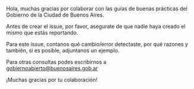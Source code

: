 Hola, muchas gracias por colaborar con las guías de buenas prácticas del Gobierno de la Ciudad de Buenos Aires.

Antes de crear el issue, por favor, asegurate de que nadie haya creado el mismo que estás reportando.

Para este issue, contanos qué cambio/error detectaste, por qué razones y también, si es posible, adjuntanos un ejemplo. 

Para  otras consultas podes escribirnos a gobiernoabierto@buenosaires.gob.ar

¡Muchas gracias por tu colaboración!
